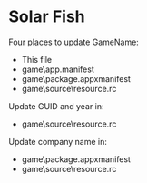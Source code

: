 # Solar Fish

Four places to update GameName:

* This file
* game\app.manifest
* game\package.appxmanifest
* game\source\resource.rc

Update GUID and year in:

* game\source\resource.rc

Update company name in:

* game\package.appxmanifest
* game\source\resource.rc

